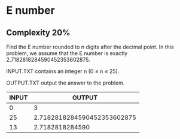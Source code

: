 # E number
## Complexity 20%

Find the E number rounded to n digits after the decimal point. In this problem, we assume that the E number is exactly 2.7182818284590452353602875.

INPUT.TXT contains an integer n (0 ≤ n ≤ 25).

OUTPUT.TXT output the answer to the problem.

| INPUT                             | OUTPUT                      |
|-----------------------------------|-----------------------------|
| 0	                                | 3                           |
| 25		                            | 2.7182818284590452353602875 |
| 13		                            | 2.7182818284590             |
